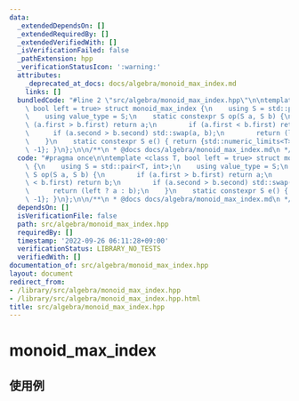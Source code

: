```yaml
---
data:
  _extendedDependsOn: []
  _extendedRequiredBy: []
  _extendedVerifiedWith: []
  _isVerificationFailed: false
  _pathExtension: hpp
  _verificationStatusIcon: ':warning:'
  attributes:
    _deprecated_at_docs: docs/algebra/monoid_max_index.md
    links: []
  bundledCode: "#line 2 \"src/algebra/monoid_max_index.hpp\"\n\ntemplate <class T,\
    \ bool left = true> struct monoid_max_index {\n    using S = std::pair<T, int>;\n\
    \    using value_type = S;\n    static constexpr S op(S a, S b) {\n        if\
    \ (a.first > b.first) return a;\n        if (a.first < b.first) return b;\n  \
    \      if (a.second > b.second) std::swap(a, b);\n        return (left ? a : b);\n\
    \    }\n    static constexpr S e() { return {std::numeric_limits<T>::lowest(),\
    \ -1}; }\n};\n\n/**\n * @docs docs/algebra/monoid_max_index.md\n */\n"
  code: "#pragma once\n\ntemplate <class T, bool left = true> struct monoid_max_index\
    \ {\n    using S = std::pair<T, int>;\n    using value_type = S;\n    static constexpr\
    \ S op(S a, S b) {\n        if (a.first > b.first) return a;\n        if (a.first\
    \ < b.first) return b;\n        if (a.second > b.second) std::swap(a, b);\n  \
    \      return (left ? a : b);\n    }\n    static constexpr S e() { return {std::numeric_limits<T>::lowest(),\
    \ -1}; }\n};\n\n/**\n * @docs docs/algebra/monoid_max_index.md\n */"
  dependsOn: []
  isVerificationFile: false
  path: src/algebra/monoid_max_index.hpp
  requiredBy: []
  timestamp: '2022-09-26 06:11:28+09:00'
  verificationStatus: LIBRARY_NO_TESTS
  verifiedWith: []
documentation_of: src/algebra/monoid_max_index.hpp
layout: document
redirect_from:
- /library/src/algebra/monoid_max_index.hpp
- /library/src/algebra/monoid_max_index.hpp.html
title: src/algebra/monoid_max_index.hpp
---
```

# monoid_max_index

## 使用例

